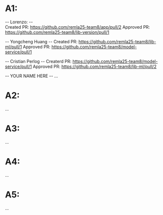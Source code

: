 # A1:

-- Lorenzo: -- <br>
Created PR: https://github.com/remla25-team8/app/pull/2
Approved PR: https://github.com/remla25-team8/lib-version/pull/1

-- Yongcheng Huang --
Created PR: https://github.com/remla25-team8/lib-ml/pull/1
Approved PR: https://github.com/remla25-team8/model-service/pull/1

-- Cristian Perlog --
Createrd PR: https://github.com/remla25-team8/model-service/pull/1
Approved PR: https://github.com/remla25-team8/lib-ml/pull/2

-- YOUR NAME HERE --
...

# A2:
...

# A3:
...

# A4:
...

# A5:
...

